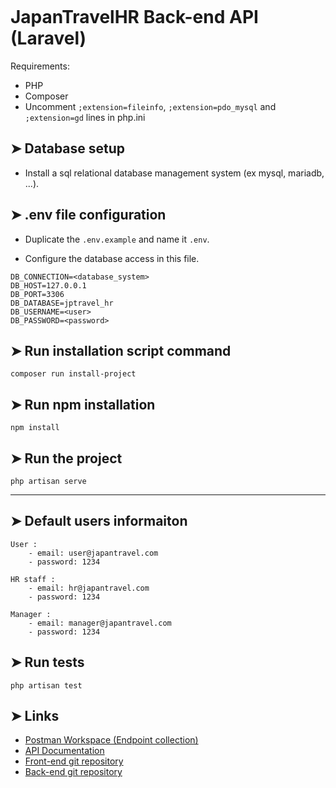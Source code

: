 <p align="center">
  <img src="http://api.benjamin-hartmann.fr/logo/logo.png"  alt=""/>
</p>

# JapanTravelHR Back-end API (Laravel)

Requirements: 
- PHP 
- Composer  
- Uncomment `;extension=fileinfo`, `;extension=pdo_mysql` and `;extension=gd` lines in php.ini

## ➤ Database setup
- Install a sql relational database management system (ex mysql, mariadb, ...).

## ➤ .env file configuration
- Duplicate the `.env.example` and name it `.env`.

- Configure the database access in this file.
```
DB_CONNECTION=<database_system>
DB_HOST=127.0.0.1
DB_PORT=3306
DB_DATABASE=jptravel_hr
DB_USERNAME=<user>
DB_PASSWORD=<password>
```

## ➤ Run installation script command
```
composer run install-project
```

## ➤ Run npm installation
```
npm install
```

## ➤ Run the project
```
php artisan serve
```

---

## ➤ Default users informaiton
```
User :
    - email: user@japantravel.com
    - password: 1234
    
HR staff :
    - email: hr@japantravel.com
    - password: 1234
    
Manager :
    - email: manager@japantravel.com
    - password: 1234
```

## ➤ Run tests
```
php artisan test
```

## ➤ Links

- [Postman Workspace (Endpoint collection)](https://www.postman.com/benjaminhartmann/workspace/japantravelhr/overview)
- [API Documentation](https://documenter.getpostman.com/view/17271595/TzzHksRe)
- [Front-end git repository](https://github.com/HartmannBenjamin/japantravelhr_client)
- [Back-end git repository](https://github.com/HartmannBenjamin/japantravelhr_backend)
